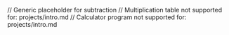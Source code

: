 // Generic placeholder for subtraction
// Multiplication table not supported for: projects/intro.md
// Calculator program not supported for: projects/intro.md
